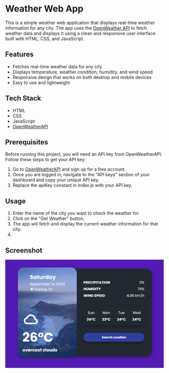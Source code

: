# Weather Web App

This is a simple weather web application that displays real-time weather information for any city. The app uses the [OpenWeather API](https://openweathermap.org/api) to fetch weather data and displays it using a clean and responsive user interface built with HTML, CSS, and JavaScript.

## Features

- Fetches real-time weather data for any city
- Displays temperature, weather condition, humidity, and wind speed
- Responsive design that works on both desktop and mobile devices
- Easy to use and lightweight

## Tech Stack

- HTML
- CSS
- JavaScript
- [OpenWeatherAPI](https://openweathermap.org/api)

## Prerequisites

Before running this project, you will need an API key from OpenWeatherAPI. Follow these steps to get your API key:

1. Go to [OpenWeatherAPI](https://home.openweathermap.org/users/sign_up) and sign up for a free account.
2. Once you are logged in, navigate to the "API keys" section of your dashboard and copy your unique API key.
3. Replace the apiKey constant in index.js with your API key.

## Usage
1. Enter the name of the city you want to check the weather for.
2. Click on the "Get Weather" button.
3. The app will fetch and display the current weather information for that city.
4. 
## Screenshot
![App Screenshot](ScreenShot.png)

